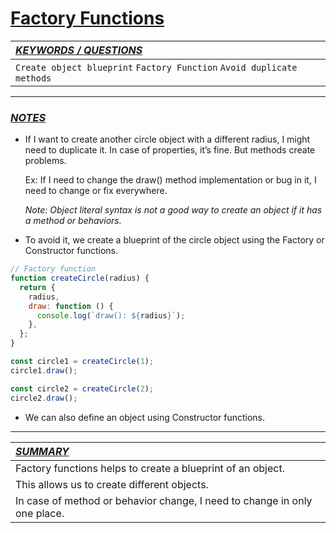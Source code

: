 # [**Factory Functions**]()

| [_KEYWORDS / QUESTIONS_]()                                             |
| :--------------------------------------------------------------------- |
| `Create object blueprint` `Factory Function` `Avoid duplicate methods` |

---

### [_NOTES_]()

- If I want to create another circle object with a different radius, I might need to duplicate it. In case of properties, it’s fine. But methods create problems.

  Ex: If I need to change the draw() method implementation or bug in it, I need to change or fix everywhere.

  _Note: Object literal syntax is not a good way to create an object if it has a method or behaviors._

- To avoid it, we create a blueprint of the circle object using the Factory or Constructor functions.

```js
// Factory function
function createCircle(radius) {
  return {
    radius,
    draw: function () {
      console.log(`draw(): ${radius}`);
    },
  };
}

const circle1 = createCircle(1);
circle1.draw();

const circle2 = createCircle(2);
circle2.draw();
```

- We can also define an object using Constructor functions.

---

| [_SUMMARY_]()                                                             |
| :------------------------------------------------------------------------ |
| Factory functions helps to create a blueprint of an object.               |
| This allows us to create different objects.                               |
| In case of method or behavior change, I need to change in only one place. |
